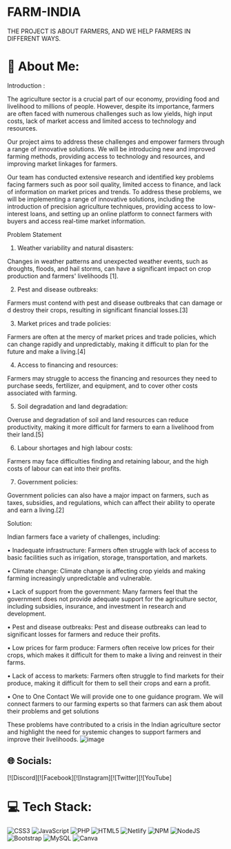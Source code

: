 # FARM-INDIA
THE PROJECT IS ABOUT FARMERS, AND WE HELP FARMERS IN DIFFERENT WAYS. 
# 💫 About Me:
Introduction :


The agriculture sector is a crucial part of our economy, providing food and livelihood to millions of people. However, despite its importance, farmers are often faced with numerous challenges such as low yields, high input costs, lack of market access and limited access to technology and resources.

Our project aims to address these challenges and empower farmers through a range of innovative solutions. We will be introducing new and improved farming methods, providing access to technology and resources, and improving market linkages for farmers.

Our team has conducted extensive research and identified key problems facing farmers such as poor soil quality, limited access to finance, and lack of information on market prices and trends. To address these problems, we will be implementing a range of innovative solutions, including the introduction of precision agriculture techniques, providing access to low-interest loans, and setting up an online platform to connect farmers with buyers and access real-time market information.

 

Problem Statement 

1.	Weather variability and natural disasters:

Changes in weather patterns and unexpected weather events, such as droughts, floods, and hail storms, can have a significant impact on crop production and farmers' livelihoods [1].

2.	Pest and disease outbreaks: 

Farmers must contend with pest and disease outbreaks that can damage or d		      destroy their crops, resulting in significant financial losses.[3]

3.	Market prices and trade policies: 

Farmers are often at the mercy of market prices and trade policies, which can change rapidly and unpredictably, making it difficult to plan for the future and make a living.[4]

4.	Access to financing and resources:

 Farmers may struggle to access the financing and resources they need to purchase seeds, fertilizer, and equipment, and to cover other costs associated with farming.

5.	Soil degradation and land degradation: 

Overuse and degradation of soil and land resources can reduce productivity, making it more difficult for farmers to earn a livelihood from their land.[5]

6.	Labour shortages and high labour costs:

 Farmers may face difficulties finding and retaining labour, and the high costs of labour can eat into their profits.

7.	Government policies:

Government policies can also have a major impact on farmers, such as taxes, 
subsidies, and regulations, which can affect their ability to operate and earn a living.[2]


Solution:

Indian farmers face a variety of challenges, including:

•	Inadequate infrastructure: Farmers often struggle with lack of access to basic facilities such as irrigation, storage, transportation, and markets.

•	Climate change: Climate change is affecting crop yields and making farming increasingly unpredictable and vulnerable.

•	Lack of support from the government: Many farmers feel that the government does not provide adequate support for the agriculture sector, including subsidies, insurance, and investment in research and development.

•	Pest and disease outbreaks: Pest and disease outbreaks can lead to significant losses for farmers and reduce their profits.

•	Low prices for farm produce: Farmers often receive low prices for their crops, which makes it difficult for them to make a living and reinvest in their farms.

•	Lack of access to markets: Farmers often struggle to find markets for their produce, making it difficult for them to sell their crops and earn a profit.

•	One to One Contact
We will provide one to one guidance program. We will connect farmers to our farming experts so that farmers can ask them about their problems and get solutions


These problems have contributed to a crisis in the Indian agriculture sector and highlight the need for systemic changes to support farmers and improve their livelihoods.
![image](https://user-images.githubusercontent.com/98697357/232821397-dff4f9f3-667f-4d41-be80-85ef2bd87de2.png)



## 🌐 Socials:
[![Discord][![Facebook][![Instagram][![Twitter][![YouTube]

# 💻 Tech Stack:
![CSS3](https://img.shields.io/badge/css3-%231572B6.svg?style=plastic&logo=css3&logoColor=white) ![JavaScript](https://img.shields.io/badge/javascript-%23323330.svg?style=plastic&logo=javascript&logoColor=%23F7DF1E) ![PHP](https://img.shields.io/badge/php-%23777BB4.svg?style=plastic&logo=php&logoColor=white) ![HTML5](https://img.shields.io/badge/html5-%23E34F26.svg?style=plastic&logo=html5&logoColor=white) ![Netlify](https://img.shields.io/badge/netlify-%23000000.svg?style=plastic&logo=netlify&logoColor=#00C7B7) ![NPM](https://img.shields.io/badge/NPM-%23000000.svg?style=plastic&logo=npm&logoColor=white) ![NodeJS](https://img.shields.io/badge/node.js-6DA55F?style=plastic&logo=node.js&logoColor=white) ![Bootstrap](https://img.shields.io/badge/bootstrap-%23563D7C.svg?style=plastic&logo=bootstrap&logoColor=white) ![MySQL](https://img.shields.io/badge/mysql-%2300f.svg?style=plastic&logo=mysql&logoColor=white) ![Canva](https://img.shields.io/badge/Canva-%2300C4CC.svg?style=plastic&logo=Canva&logoColor=white)



